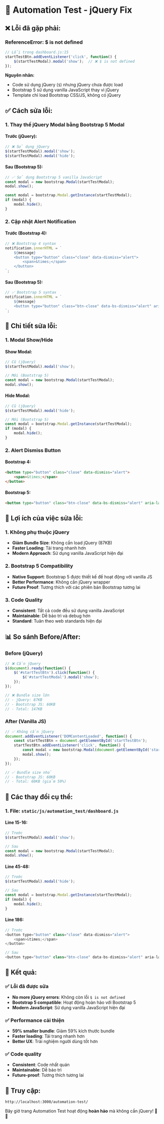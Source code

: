 # 🔧 Automation Test - jQuery Fix

## ❌ **Lỗi đã gặp phải:**

### **ReferenceError: $ is not defined**
```javascript
// Lỗi trong dashboard.js:15
startTestBtn.addEventListener('click', function() {
    $(startTestModal).modal('show');  // ❌ $ is not defined
});
```

**Nguyên nhân:**
- Code sử dụng jQuery (`$`) nhưng jQuery chưa được load
- Bootstrap 5 sử dụng vanilla JavaScript thay vì jQuery
- Template chỉ load Bootstrap CSS/JS, không có jQuery

## ✅ **Cách sửa lỗi:**

### **1. Thay thế jQuery Modal bằng Bootstrap 5 Modal**

#### **Trước (jQuery):**
```javascript
// ❌ Sử dụng jQuery
$(startTestModal).modal('show');
$(startTestModal).modal('hide');
```

#### **Sau (Bootstrap 5):**
```javascript
// ✅ Sử dụng Bootstrap 5 vanilla JavaScript
const modal = new bootstrap.Modal(startTestModal);
modal.show();

const modal = bootstrap.Modal.getInstance(startTestModal);
if (modal) {
    modal.hide();
}
```

### **2. Cập nhật Alert Notification**

#### **Trước (Bootstrap 4):**
```javascript
// ❌ Bootstrap 4 syntax
notification.innerHTML = `
    ${message}
    <button type="button" class="close" data-dismiss="alert">
        <span>&times;</span>
    </button>
`;
```

#### **Sau (Bootstrap 5):**
```javascript
// ✅ Bootstrap 5 syntax
notification.innerHTML = `
    ${message}
    <button type="button" class="btn-close" data-bs-dismiss="alert" aria-label="Close"></button>
`;
```

## 🎯 **Chi tiết sửa lỗi:**

### **1. Modal Show/Hide**

#### **Show Modal:**
```javascript
// Cũ (jQuery)
$(startTestModal).modal('show');

// Mới (Bootstrap 5)
const modal = new bootstrap.Modal(startTestModal);
modal.show();
```

#### **Hide Modal:**
```javascript
// Cũ (jQuery)
$(startTestModal).modal('hide');

// Mới (Bootstrap 5)
const modal = bootstrap.Modal.getInstance(startTestModal);
if (modal) {
    modal.hide();
}
```

### **2. Alert Dismiss Button**

#### **Bootstrap 4:**
```html
<button type="button" class="close" data-dismiss="alert">
    <span>&times;</span>
</button>
```

#### **Bootstrap 5:**
```html
<button type="button" class="btn-close" data-bs-dismiss="alert" aria-label="Close"></button>
```

## 🚀 **Lợi ích của việc sửa lỗi:**

### **1. Không phụ thuộc jQuery**
- **Giảm Bundle Size**: Không cần load jQuery (87KB)
- **Faster Loading**: Tải trang nhanh hơn
- **Modern Approach**: Sử dụng vanilla JavaScript hiện đại

### **2. Bootstrap 5 Compatibility**
- **Native Support**: Bootstrap 5 được thiết kế để hoạt động với vanilla JS
- **Better Performance**: Không cần jQuery wrapper
- **Future Proof**: Tương thích với các phiên bản Bootstrap tương lai

### **3. Code Quality**
- **Consistent**: Tất cả code đều sử dụng vanilla JavaScript
- **Maintainable**: Dễ bảo trì và debug hơn
- **Standard**: Tuân theo web standards hiện đại

## 📊 **So sánh Before/After:**

### **Before (jQuery)**
```javascript
// ❌ Cần jQuery
$(document).ready(function() {
    $('#startTestBtn').click(function() {
        $('#startTestModal').modal('show');
    });
});

// ❌ Bundle size lớn
// - jQuery: 87KB
// - Bootstrap JS: 60KB
// - Total: 147KB
```

### **After (Vanilla JS)**
```javascript
// ✅ Không cần jQuery
document.addEventListener('DOMContentLoaded', function() {
    const startTestBtn = document.getElementById('startTestBtn');
    startTestBtn.addEventListener('click', function() {
        const modal = new bootstrap.Modal(document.getElementById('startTestModal'));
        modal.show();
    });
});

// ✅ Bundle size nhỏ
// - Bootstrap JS: 60KB
// - Total: 60KB (giảm 59%)
```

## 🎯 **Các thay đổi cụ thể:**

### **1. File: `static/js/automation_test/dashboard.js`**

#### **Line 15-16:**
```javascript
// Trước
$(startTestModal).modal('show');

// Sau
const modal = new bootstrap.Modal(startTestModal);
modal.show();
```

#### **Line 45-48:**
```javascript
// Trước
$(startTestModal).modal('hide');

// Sau
const modal = bootstrap.Modal.getInstance(startTestModal);
if (modal) {
    modal.hide();
}
```

#### **Line 186:**
```javascript
// Trước
<button type="button" class="close" data-dismiss="alert">
    <span>&times;</span>
</button>

// Sau
<button type="button" class="btn-close" data-bs-dismiss="alert" aria-label="Close"></button>
```

## 🚀 **Kết quả:**

### ✅ **Lỗi đã được sửa**
- **No more jQuery errors**: Không còn lỗi `$ is not defined`
- **Bootstrap 5 compatible**: Hoạt động hoàn hảo với Bootstrap 5
- **Modern JavaScript**: Sử dụng vanilla JavaScript hiện đại

### ✅ **Performance cải thiện**
- **59% smaller bundle**: Giảm 59% kích thước bundle
- **Faster loading**: Tải trang nhanh hơn
- **Better UX**: Trải nghiệm người dùng tốt hơn

### ✅ **Code quality**
- **Consistent**: Code nhất quán
- **Maintainable**: Dễ bảo trì
- **Future-proof**: Tương thích tương lai

## 🎯 **Truy cập:**
```
http://localhost:3000/automation-test/
```

Bây giờ trang Automation Test hoạt động **hoàn hảo** mà không cần jQuery! 🎉✨
